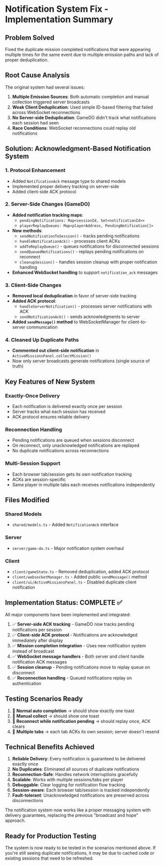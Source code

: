 # Notification System Fix - Implementation Summary

## Problem Solved
Fixed the duplicate mission completed notifications that were appearing multiple times for the same event due to multiple emission paths and lack of proper deduplication.

## Root Cause Analysis
The original system had several issues:

1. **Multiple Emission Sources**: Both automatic completion and manual collection triggered server broadcasts
2. **Weak Client Deduplication**: Used simple ID-based filtering that failed across WebSocket reconnections
3. **No Server-side Deduplication**: GameDO didn't track what notifications each session had seen
4. **Race Conditions**: WebSocket reconnections could replay old notifications

## Solution: Acknowledgment-Based Notification System

### 1. Protocol Enhancement
- Added `NotificationAck` message type to shared models
- Implemented proper delivery tracking on server-side
- Added client-side ACK protocol

### 2. Server-Side Changes (GameDO)
- **Added notification tracking maps**:
  - `pendingNotifications: Map<sessionId, Set<notificationId>>`
  - `playerReplayQueues: Map<playerAddress, PendingNotification[]>`
- **New methods**:
  - `sendNotificationToSession()` - tracks pending notifications
  - `handleNotificationAck()` - processes client ACKs
  - `addToReplayQueue()` - queues notifications for disconnected sessions
  - `sendQueuedNotifications()` - replays pending notifications on reconnect
  - `cleanupSession()` - handles session cleanup with proper notification handling
- **Enhanced WebSocket handling** to support `notification_ack` messages

### 3. Client-Side Changes
- **Removed local deduplication** in favor of server-side tracking
- **Added ACK protocol**:
  - `handleServerNotification()` - processes server notifications with ACK
  - `sendNotificationAck()` - sends acknowledgments to server
- **Added `sendMessage()` method** to WebSocketManager for client-to-server communication

### 4. Cleaned Up Duplicate Paths
- **Commented out client-side notification** in `ActiveMissionsPanel.collectMission()`
- Now only server broadcasts generate notifications (single source of truth)

## Key Features of New System

### Exactly-Once Delivery
- Each notification is delivered exactly once per session
- Server tracks what each session has received
- ACK protocol ensures reliable delivery

### Reconnection Handling
- Pending notifications are queued when sessions disconnect
- On reconnect, only unacknowledged notifications are replayed
- No duplicate notifications across reconnections

### Multi-Session Support
- Each browser tab/session gets its own notification tracking
- ACKs are session-specific
- Same player in multiple tabs each receives notifications independently

## Files Modified

### Shared Models
- `shared/models.ts` - Added `NotificationAck` interface

### Server
- `server/game-do.ts` - Major notification system overhaul

### Client
- `client/gameState.ts` - Removed deduplication, added ACK protocol
- `client/websocketManager.ts` - Added public `sendMessage()` method
- `client/ui/ActiveMissionsPanel.ts` - Disabled duplicate client notification

## Implementation Status: COMPLETE ✅

All major components have been implemented and integrated:

1. ✅ **Server-side ACK tracking** - GameDO now tracks pending notifications per session
2. ✅ **Client-side ACK protocol** - Notifications are acknowledged immediately after display
3. ✅ **Mission completion integration** - Uses new notification system instead of broadcast
4. ✅ **WebSocket message handlers** - Both server and client handle notification ACK messages
5. ✅ **Session cleanup** - Pending notifications move to replay queue on disconnect
6. ✅ **Reconnection handling** - Queued notifications replay on authentication

## Testing Scenarios Ready

1. 🧪 **Normal auto completion** → should show exactly one toast
2. 🧪 **Manual collect** → should show one toast  
3. 🧪 **Reconnect while notification pending** → should replay once, ACK clears
4. 🧪 **Multiple tabs** → each tab ACKs its own session; server doesn't resend

## Technical Benefits Achieved

1. **Reliable Delivery**: Every notification is guaranteed to be delivered exactly once
2. **No Duplicates**: Eliminated all sources of duplicate notifications
3. **Reconnection-Safe**: Handles network interruptions gracefully
4. **Scalable**: Works with multiple sessions/tabs per player
5. **Debuggable**: Clear logging for notification flow tracking
6. **Session-aware**: Each browser tab/session is tracked independently
7. **Fault-tolerant**: Unacknowledged notifications are preserved across disconnections

The notification system now works like a proper messaging system with delivery guarantees, replacing the previous "broadcast and hope" approach.

## Ready for Production Testing

The system is now ready to be tested in the scenarios mentioned above. If you're still seeing duplicate notifications, it may be due to cached code or existing sessions that need to be refreshed.
